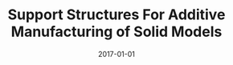 ---
title: "Support Structures For Additive Manufacturing of Solid Models"
excerpt: "U.S. Patent for additive manufacturing support structures"
poster: ""
advisor: ""
video: ""
video_show: false
slides: ""
slide_show: false
publication: "2017-Patent-US9844917"
github: ""
scholarurl: 'https://scholar.google.com/citations?view_op=view_citation&hl=en&user=vU6oBhwAAAAJ&citation_for_view=vU6oBhwAAAAJ:UeHWp8X0CEIC'
selected: true
collection: portfolio
date: 2017-01-01
keyword: "Advanced Manufacturing, Smart Manufacturing"
---